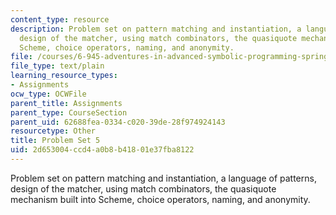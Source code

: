 ```yaml
---
content_type: resource
description: Problem set on pattern matching and instantiation, a language of patterns,
  design of the matcher, using match combinators, the quasiquote mechanism built into
  Scheme, choice operators, naming, and anonymity.
file: /courses/6-945-adventures-in-advanced-symbolic-programming-spring-2009/2d653004ccd4a0b8b41801e37fba8122_assn05.txt
file_type: text/plain
learning_resource_types:
- Assignments
ocw_type: OCWFile
parent_title: Assignments
parent_type: CourseSection
parent_uid: 62688fea-0334-c020-39de-28f974924143
resourcetype: Other
title: Problem Set 5
uid: 2d653004-ccd4-a0b8-b418-01e37fba8122
---
```

Problem set on pattern matching and instantiation, a language of patterns, design of the matcher, using match combinators, the quasiquote mechanism built into Scheme, choice operators, naming, and anonymity.


